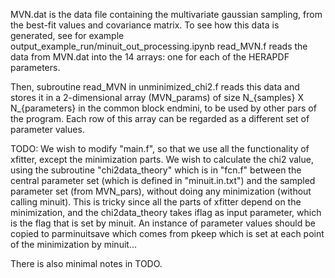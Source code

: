 MVN.dat is the data file containing the multivariate gaussian sampling, from the best-fit values and covariance matrix.
To see how this data is generated, see for example output_example_run/minuit_out_processing.ipynb
read_MVN.f reads the data from MVN.dat into the 14 arrays: one for each of the HERAPDF parameters.

Then, subroutine read_MVN in unminimized_chi2.f reads this data and stores it in a 2-dimensional array (MVN_params) of size N_{samples} X N_{parameters} in the common block endmini, to be used by other pars of the program. Each row of this array can be regarded as a different set of parameter values. 

TODO: We wish to modify "main.f", so that we use all the functionality of xfitter, except the minimization parts. We wish to calculate the chi2 value, using the subroutine "chi2data_theory" which is in "fcn.f" between the central parameter set (which is defined in "minuit.in.txt") and the sampled parameter set (from MVN_pars), without doing any minimization (without calling minuit). This is tricky since all the parts of xfitter depend on the minimization, and the chi2data_theory takes iflag as input parameter, which is the flag that is set by minuit. An instance of parameter values should be copied to parminuitsave which comes from pkeep which is set at each point of the minimization by minuit...

There is also minimal notes in TODO.
